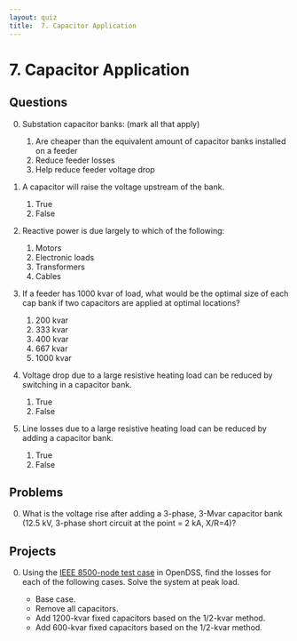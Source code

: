 ```yaml
---
layout: quiz
title:  7. Capacitor Application
---
```


# 7. Capacitor Application

## Questions

0. Substation capacitor banks: (mark all that apply)

   1. Are cheaper than the equivalent amount of capacitor banks installed on a feeder
   1. Reduce feeder losses
   1. Help reduce feeder voltage drop

0. A capacitor will raise the voltage upstream of the bank.

   1. True
   1. False

0. Reactive power is due largely to which of the following:

   1. Motors
   1. Electronic loads
   1. Transformers
   1. Cables

0. If a feeder has 1000 kvar of load, what would be the optimal size
   of each cap bank if two capacitors are applied at optimal
   locations?
   
   1. 200 kvar
   1. 333 kvar
   1. 400 kvar
   1. 667 kvar
   1. 1000 kvar

0. Voltage drop due to a large resistive heating load can be reduced
   by switching in a capacitor bank.
   
   1. True
   1. False

0. Line losses due to a large resistive heating load can be reduced by
   adding a capacitor bank.
   
   1. True
   1. False


## Problems

0. What is the voltage rise after adding a 3-phase, 3-Mvar capacitor
   bank (12.5 kV, 3-phase short circuit at the point = 2 kA, X/R=4)?

## Projects

0. Using the 
   [IEEE 8500-node test case](http://svn.code.sf.net/p/electricdss/code/trunk/Distrib/IEEETestCases/8500-Node/)
   in OpenDSS, find the losses for each of the following cases. Solve
   the system at peak load.

   - Base case.
   - Remove all capacitors.
   - Add 1200-kvar fixed capacitors based on the 1/2-kvar method.
   - Add 600-kvar fixed capacitors based on the 1/2-kvar method.
  
